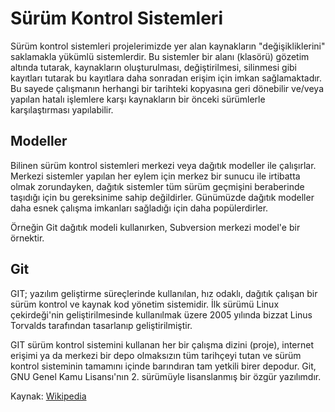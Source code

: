 # Sürüm Kontrol Sistemleri

Sürüm kontrol sistemleri projelerimizde yer alan kaynakların "değişikliklerini" saklamakla yükümlü sistemlerdir. Bu sistemler bir alanı (klasörü) gözetim altında tutarak, kaynakların oluşturulması, değiştirilmesi, silinmesi gibi kayıtları tutarak bu kayıtlara daha sonradan erişim için imkan sağlamaktadır. Bu sayede çalışmanın herhangi bir tarihteki kopyasına geri dönebilir ve/veya yapılan hatalı işlemlere karşı kaynakların bir önceki sürümlerle karşılaştırması yapılabilir.

## Modeller

Bilinen sürüm kontrol sistemleri merkezi veya dağıtık modeller ile çalışırlar. Merkezi sistemler yapılan her eylem için merkez bir sunucu ile irtibatta olmak zorundayken, dağıtık sistemler tüm sürüm geçmişini beraberinde taşıdığı için bu gereksinime sahip değildirler. Günümüzde dağıtık modeller daha esnek çalışma imkanları sağladığı için daha popülerdirler.

Örneğin Git dağıtık modeli kullanırken, Subversion merkezi model'e bir örnektir.

## Git

GIT; yazılım geliştirme süreçlerinde kullanılan, hız odaklı, dağıtık çalışan bir sürüm kontrol ve kaynak kod yönetim sistemidir. İlk sürümü Linux çekirdeği'nin geliştirilmesinde kullanılmak üzere 2005 yılında bizzat Linus Torvalds tarafından tasarlanıp geliştirilmiştir.

GIT sürüm kontrol sistemini kullanan her bir çalışma dizini (proje), internet erişimi ya da merkezi bir depo olmaksızın tüm tarihçeyi tutan ve sürüm kontrol sisteminin tamamını içinde barındıran tam yetkili birer depodur. Git, GNU Genel Kamu Lisansı'nın 2. sürümüyle lisanslanmış bir özgür yazılımdır.

Kaynak: [Wikipedia](https://tr.wikipedia.org/wiki/Git)

